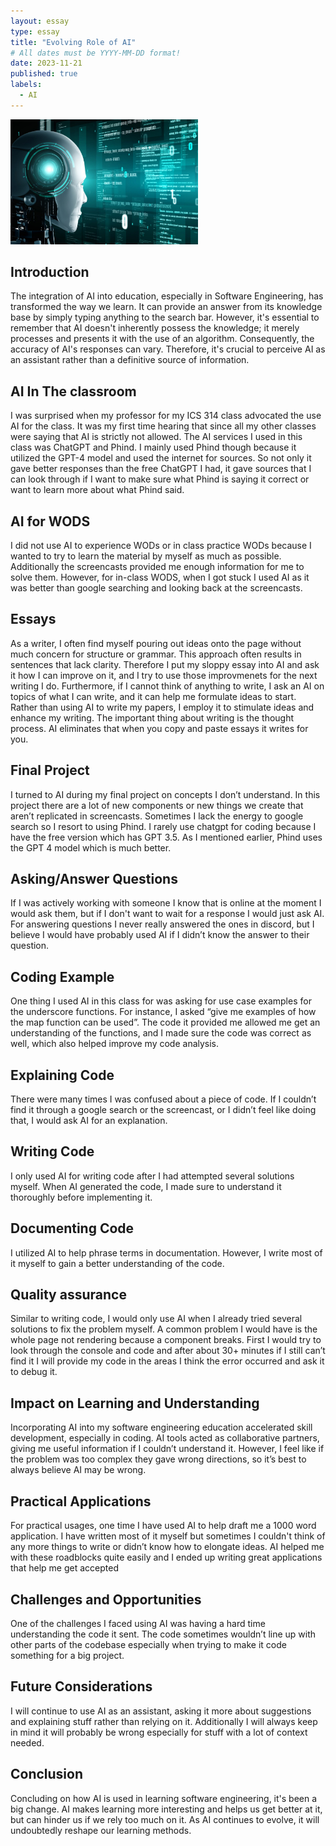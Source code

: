 ```yaml
---
layout: essay
type: essay
title: "Evolving Role of AI"
# All dates must be YYYY-MM-DD format!
date: 2023-11-21
published: true
labels:
  - AI
---
```

<img width="300px" length="540px" class="rounded float-start pe-4" src="../img/ai-usage/ai-coding.jpg">

## Introduction

The integration of AI into education, especially in Software Engineering, has transformed the way we learn. It can provide an answer from its knowledge base by simply typing anything to the search bar. However, it's essential to remember that AI doesn't inherently possess the knowledge; it merely processes and presents it with the use of an algorithm. Consequently, the accuracy of AI's responses can vary. Therefore, it's crucial to perceive AI as an assistant rather than a definitive source of information.


## AI In The classroom

I was surprised when my professor for my ICS 314 class advocated the use AI for the class. It was my first time hearing that since all my other classes were saying that AI is strictly not allowed. The AI services I used in this class was ChatGPT and Phind. I mainly used Phind though because it utilized the GPT-4 model and used the internet for sources. So not only it gave better responses than the free ChatGPT I had, it gave sources that I can look through if I want to make sure what Phind is saying it correct or want to learn more about what Phind said.

## AI for WODS

I did not use AI to experience WODs or in class practice WODs because I wanted to try to learn the material by myself as much as possible. Additionally the screencasts provided me enough information for me to solve them. However, for in-class WODS, when I got stuck I used AI as it was better than google searching and looking back at the screencasts.

## Essays

As a writer, I often find myself pouring out ideas onto the page without much concern for structure or grammar. This approach often results in sentences that lack clarity. Therefore I put my sloppy essay into AI and ask it how I can improve on it, and I try to use those improvmenets for the next writing I do. Furthermore, if I cannot think of anything to write, I ask an AI on topics of what I can write, and it can help me formulate ideas to start. Rather than using AI to write my papers, I employ it to stimulate ideas and enhance my writing. The important thing about writing is the thought process. AI eliminates that when you copy and paste essays it writes for you.

## Final Project

I turned to AI during my final project on concepts I don’t understand. In this project there are a lot of new components or new things we create that aren’t replicated in screencasts. Sometimes I lack the energy to google search so I resort to using Phind. I rarely use chatgpt for coding because I have the free version which has GPT 3.5. As I mentioned earlier, Phind uses the GPT 4 model which is much better.


## Asking/Answer Questions

If I was actively working with someone I know that is online at the moment I would ask them, but if I don't want to wait for a response I would just ask AI. For answering questions I never really answered the ones in discord, but I believe I would have probably used AI if I didn’t know the answer to their question.

## Coding Example

One thing I used AI in this class for was asking for use case examples for the underscore functions. For instance, I asked “give me examples of how the map function can be used”. The code it provided me allowed me get an understanding of the functions, and I made sure the code was correct as well, which also helped improve my code analysis.

## Explaining Code

There were many times I was confused about a piece of code. If I couldn’t find it through a google search or the screencast, or I didn’t feel like doing that, I would ask AI for an explanation.

## Writing Code

I only used AI for writing code after I had attempted several solutions myself. When AI generated the code, I made sure to understand it thoroughly before implementing it.

## Documenting Code

I utilized AI to help phrase terms in documentation. However, I write most of it myself to gain a better understanding of the code.

## Quality assurance

Similar to writing code, I would only use AI when I already tried several solutions to fix the problem myself. A common problem I would have is the whole page not rendering because a component breaks. First I would try to look through the console and code and after about 30+ minutes if I still can’t find it I will provide my code in the areas I think the error occurred and ask it to debug it.


## Impact on Learning and Understanding

Incorporating AI into my software engineering education accelerated skill development, especially in coding. AI tools acted as collaborative partners, giving me useful information if I couldn’t understand it. However, I feel like if the problem was too complex they gave wrong directions, so it’s best to always believe AI may be wrong.

## Practical Applications

For practical usages, one time I have used AI to help draft me a 1000 word application. I have written most of it myself but sometimes I couldn't think of any more things to write or didn’t know how to elongate ideas. AI helped me with these roadblocks quite easily and I ended up writing great applications that help me get accepted

## Challenges and Opportunities

One of the challenges I faced using AI was having a hard time understanding the code it sent. The code sometimes wouldn’t line up with other parts of the codebase especially when trying to make it code something for a big project.

## Future Considerations

I will continue to use AI as an assistant, asking it more about suggestions and explaining stuff rather than relying on it. Additionally I will always keep in mind it will probably be wrong especially for stuff with a lot of context needed.

## Conclusion

Concluding on how AI is used in learning software engineering, it's been a big change. AI makes learning more interesting and helps us get better at it, but can hinder us if we rely too much on it. As AI continues to evolve, it will undoubtedly reshape our learning methods.